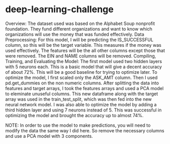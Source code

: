 # deep-learning-challenge
Overview: 
  The dataset used was based on the Alphabet Soup nonprofit foundation. They fund different organizations and want to      know which organizations will use the money that was funded effectively.
Data Preprocessing:
  For this model, I will be predicting the IS_SUCCESSFUL column, so this will be the target variable. This measures if     the money was used effectively.
  The features will be the all other columns except those that were removed.
  The EIN	and NAME columns will be removed.
Compiling, Training, and Evaluating the Model:
  The first model used two hidden layers with 5 neurons each. This is a basic model that will give a decent accuracy of    about 72%. This will be a good baseline for trying to optimize later. 
  To optimize the model, I first scaled only the ASK_AMT column. Then I used pd.get_dummies on the non numeric columns.    After splitting the data into features and target arrays, I took the features arrays and used a PCA model to eleminate     unuseful columns. This new dataframe along with the target array was used in the train_test_split, which was then fed    into the new neural network model.
  I was also able to optimize the model by adding a third hidden layer and using 7 neurons instead of 5. 
  This was successful in optimizing the model and brought the accuracy up to almost 74%.

NOTE:
  In order to use the model to make predictions, you will need to modify the data the same way I did here. So remove the   necessary columns and use a PCA model with 3 components.  
